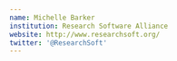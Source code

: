 ```yaml
---
name: Michelle Barker
institution: Research Software Alliance
website: http://www.researchsoft.org/
twitter: '@ResearchSoft'
---
```


